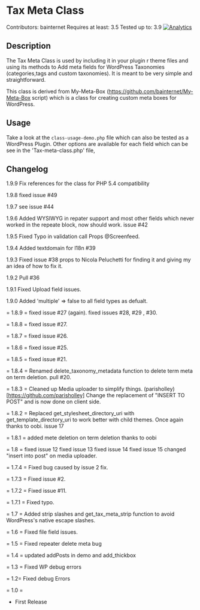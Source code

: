 Tax Meta Class
=======================
Contributors: bainternet
Requires at least: 3.5
Tested up to: 3.9
[![Analytics](https://ga-beacon.appspot.com/UA-50573135-3/tax-meta-class/main)](https://github.com/bainternet/Tax-Meta-Class)

Description
-----------
The Tax Meta Class is used by including it in your plugin r theme files and using its methods to 
Add meta fields for WordPress Taxonomies (categories,tags and custom taxonomies). It is meant to be very simple and 
straightforward.

This class is derived from My-Meta-Box (https://github.com/bainternet/My-Meta-Box script) which is 
a class for creating custom meta boxes for WordPress. 

Usage
--------
Take a look at the `class-usage-demo.php` file which can also be tested as a WordPress Plugin. 
Other options are available for each field which can be see in the 'Tax-meta-class.php' file, 

Changelog
---------
1.9.9
Fix references for the class for PHP 5.4 compatibility

1.9.8
fixed issue #49

1.9.7
see issue #44

1.9.6
Added WYSIWYG in repater support and most other fields which never worked in the repeate block, now should work. issue #42

1.9.5
Fixed Typo in validation call Props @Screenfeed.

1.9.4
Added textdomain for l18n #39

1.9.3
Fixed issue #38 props to Nicola Peluchetti for finding it and giving my an idea of how to fix it.

1.9.2
Pull #36

1.9.1
Fixed Upload field issues.

1.9.0
Added 'multiple' => false to all field types as defualt.

= 1.8.9 =
fixed issue #27 (again).
fixed issues #28, #29 , #30.


= 1.8.8 =
fixed issue #27.

= 1.8.7 =
fixed issue #26.

= 1.8.6 =
fixed issue #25.

= 1.8.5 = 
fixed issue #21.

= 1.8.4 =
Renamed delete_taxonomy_metadata function to delete term meta on term deletion. pull #20.

= 1.8.3 =
Cleaned up Media uploader to simplify things. (parisholley)[https://github.com/parisholley]
Change the replacement of "INSERT TO POST" and is now done on client side.

= 1.8.2 =
Replaced get_stylesheet_directory_uri with get_template_directory_uri to work better with child themes.
Once again thanks to oobi. issue 17

= 1.8.1 =
added mete deletion on term deletion thanks to oobi

= 1.8 = 
fixed issue 12
fixed issue 13
fixed issue 14
fixed issue 15
changed "insert into post" on media uploader.

= 1.7.4 = 
Fixed bug caused by issue 2 fix.

= 1.7.3 = 
Fixed issue #2.

= 1.7.2 =
Fixed issue #11.

= 1.7.1 =
Fixed typo.

= 1.7 = 
Added strip slashes and get_tax_meta_strip function to avoid WordPress's native escape slashes.

= 1.6 =
Fixed file field issues.

= 1.5 =
Fixed repeater delete meta bug

= 1.4 =
updated addPosts in demo
and add_thickbox

= 1.3 =
Fixed WP debug errors

= 1.2=
Fixed debug Errors

= 1.0 =
* First Release


